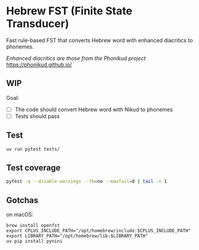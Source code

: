 # Hebrew FST (Finite State Transducer)

Fast rule-based FST that converts Hebrew word with enhanced diacritics to phonemes.

_Enhanced diacritics are those from the Phonikud project_ https://phonikud.github.io/

## WIP

Goal: 
- [ ] The code should convert Hebrew word with Nikud to phonemes
- [ ] Tests should pass

## Test

```bash
uv run pytest tests/
```

## Test coverage

```bash
pytest -q --disable-warnings --tb=no --maxfail=0 | tail -n 1
```

## Gotchas

on macOS:

```console
brew install openfst
export CPLUS_INCLUDE_PATH="/opt/homebrew/include:$CPLUS_INCLUDE_PATH"
export LIBRARY_PATH="/opt/homebrew/lib:$LIBRARY_PATH"
uv pip install pynini
```